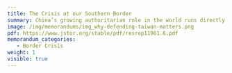 ```yaml
---
title: The Crisis at our Southern Border
summary: China’s growing authoritarian role in the world runs directly counter to U.S. interests and our security— their dangerous ambition to rule the world as they see fit is a direct threat to U.S. security, our interests, and the interest of freedom in the world. Taking over Taiwan would be a crucial first step in the CCP’s long-term plan and endanger the United States immensely.
image: /img/memorandums/img_why-defending-taiwan-matters.png
pdf: https://www.jstor.org/stable/pdf/resrep11961.6.pdf
memorandum_categories:
   - Border Crisis
weight: 1
visible: true
---
```

